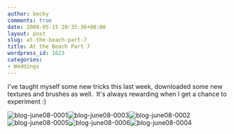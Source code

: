 ```yaml
---
author: becky
comments: true
date: 2009-05-15 20:35:36+00:00
layout: post
slug: at-the-beach-part-7
title: At the Beach Part 7
wordpress_id: 1623
categories:
- Weddings
---
```


I've taught myself some new tricks this last week, downloaded some new textures and brushes as well.  It's always rewarding when I get a chance to experiment :)




![blog-june08-0001](http://beta.beckyjenson.com/wp-content/uploads/2009/05/blog-june08-0001.jpg)![blog-june08-0003](http://beta.beckyjenson.com/wp-content/uploads/2009/05/blog-june08-0003.jpg)![blog-june08-0002](http://beta.beckyjenson.com/wp-content/uploads/2009/05/blog-june08-0002.jpg)![blog-june08-0005](http://beta.beckyjenson.com/wp-content/uploads/2009/05/blog-june08-0005.jpg)![blog-june08-0006](http://beta.beckyjenson.com/wp-content/uploads/2009/05/blog-june08-0006.jpg)![blog-june08-0004](http://beta.beckyjenson.com/wp-content/uploads/2009/05/blog-june08-0004.jpg)
